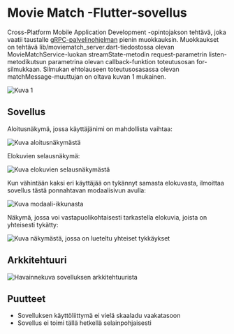 # Movie Match -Flutter-sovellus

Cross-Platform Mobile Application Development -opintojakson tehtävä, joka vaatii taustalle [gRPC-palvelinohjelman](https://github.com/MatiasHiltunen/moviematch_server/blob/main/lib/moviematch_server.dart) pienin muokkauksin. Muokkaukset on tehtävä lib/moviematch_server.dart-tiedostossa olevan MovieMatchService-luokan streamState-metodin request-parametrin listen-metodikutsun parametrina olevan callback-funktion toteutusosan for-silmukkaan. Silmukan ehtolauseen toteutusosasassa olevan matchMessage-muuttujan on oltava kuvan 1 mukainen.

![Kuva 1](images/matchMessage.png)

## Sovellus

Aloitusnäkymä, jossa käyttäjänimi on mahdollista vaihtaa:

![Kuva aloitusnäkymästä](images/StartPage.png)

Elokuvien selausnäkymä:

![Kuva elokuvien selausnäkymästä](images/GeneratorPage.png)

Kun vähintään kaksi eri käyttäjää on tykännyt samasta elokuvasta, ilmoittaa sovellus tästä ponnahtavan modaalisivun avulla:

![Kuva modaali-ikkunasta](images/Modal.png)

Näkymä, jossa voi vastapuolikohtaisesti tarkastella elokuvia, joista on yhteisesti tykätty:

![Kuva näkymästä, jossa on lueteltu yhteiset tykkäykset](images/MatchPage.png)

## Arkkitehtuuri

![Havainnekuva sovelluksen arkkitehtuurista](images/Architecture.png)

## Puutteet
- Sovelluksen käyttöliittymä ei vielä skaaladu vaakatasoon
- Sovellus ei toimi tällä hetkellä selainpohjaisesti
